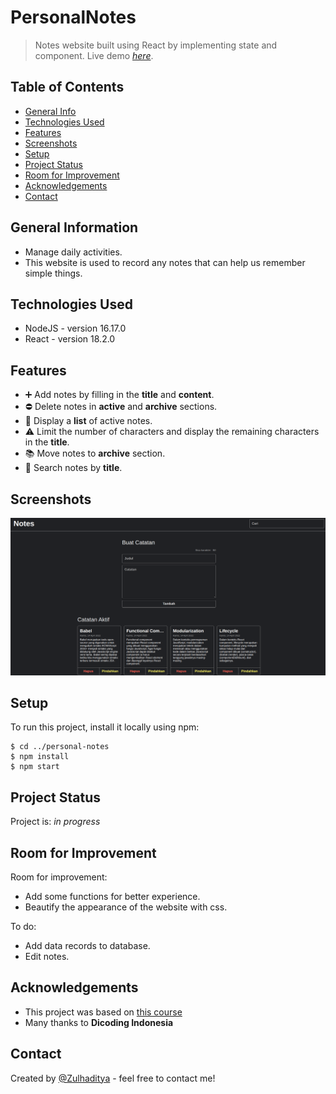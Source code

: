 # PersonalNotes
> Notes website built using React by implementing state and component.
> Live demo [_here_](https://personaldailynotes.netlify.app/).

## Table of Contents
* [General Info](#general-information)
* [Technologies Used](#technologies-used)
* [Features](#features)
* [Screenshots](#screenshots)
* [Setup](#setup)
* [Project Status](#project-status)
* [Room for Improvement](#room-for-improvement)
* [Acknowledgements](#acknowledgements)
* [Contact](#contact)

## General Information
- Manage daily activities.
- This website is used to record any notes that can help us remember simple things.

## Technologies Used
- NodeJS - version 16.17.0
- React - version 18.2.0

## Features
- :heavy_plus_sign: Add notes by filling in the **title** and **content**.
- :no_entry: Delete notes in **active** and **archive** sections.
- :bookmark_tabs: Display a **list** of active notes.
- :warning: Limit the number of characters and display the remaining characters in the **title**.
- :books: Move notes to **archive** section.
- :mag_right: Search notes by **title**.

## Screenshots
![Example screenshot](./img/personal-note.png)

## Setup
To run this project, install it locally using npm:

```
$ cd ../personal-notes
$ npm install
$ npm start
```
## Project Status
Project is: _in progress_ <!-- / _complete_ / _no longer being worked on_. reason ? -->

## Room for Improvement

Room for improvement:
- Add some functions for better experience.
- Beautify the appearance of the website with css.

To do:
- Add data records to database.
- Edit notes.

## Acknowledgements
- This project was based on [this course](https://www.dicoding.com/)
- Many thanks to **Dicoding Indonesia**

## Contact
Created by [@Zulhaditya](https://itsmyportofolio.netlify.app/) - feel free to contact me!
